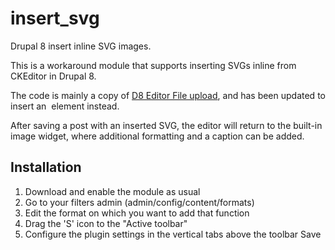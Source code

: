 # insert_svg
Drupal 8 insert inline SVG images.

This is a workaround module that supports inserting SVGs inline from CKEditor in Drupal 8.

The code is mainly a copy of [D8 Editor File upload](https://www.drupal.org/project/editor_file), and has been updated to insert an <img> element instead.

After saving a post with an inserted SVG, the editor will return to the built-in image widget, where additional formatting and a caption can be added.

## Installation
1. Download and enable the module as usual
2. Go to your filters admin (admin/config/content/formats)
3. Edit the format on which you want to add that function
4. Drag the 'S' icon to the "Active toolbar"
5. Configure the plugin settings in the vertical tabs above the toolbar
Save
